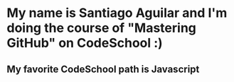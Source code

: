 # My name is Santiago Aguilar and I'm doing the course of "Mastering GitHub" on CodeSchool :)
## My favorite CodeSchool path is Javascript